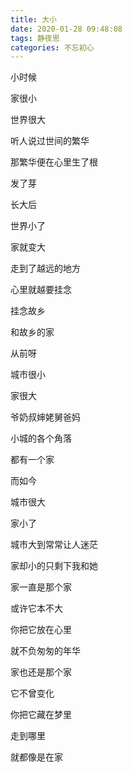 ```yaml
---
title: 大小
date: 2020-01-28 09:48:08
tags: 静夜思
categories: 不忘初心
---
```

小时候

家很小

世界很大

听人说过世间的繁华

那繁华便在心里生了根

发了芽

长大后

世界小了

家就变大

走到了越远的地方

心里就越要挂念

挂念故乡

和故乡的家

从前呀

城市很小

家很大

爷奶叔婶姥舅爸妈

小城的各个角落

都有一个家

而如今

城市很大

家小了

城市大到常常让人迷茫

家却小的只剩下我和她

家一直是那个家

或许它本不大

你把它放在心里

就不负匆匆的年华

家也还是那个家

它不曾变化

你把它藏在梦里

走到哪里

就都像是在家